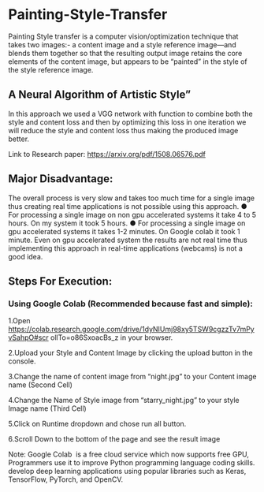 # Painting-Style-Transfer
 Painting Style transfer is a computer vision/optimization technique that takes two images:- a content image and a style reference image—and blends them together so that the resulting output image retains the core elements of the content image, but appears to be “painted” in the style of the style reference image.
## A Neural Algorithm of Artistic Style”
 In this approach we used a VGG network with function to combine both the style and content loss and then by optimizing this loss in one iteration we will reduce the style and content loss thus making the produced image better.
 
Link to Research paper: ​https://arxiv.org/pdf/1508.06576.pdf

## Major Disadvantage:
 The overall process is very slow and takes too much time for a single image thus creating real time applications is not possible using this approach. ● For processing a single image on non gpu accelerated systems it take 4 to 5 hours. On my system it took 5 hours. ● For processing a single image on gpu accelerated systems it takes 1-2 minutes. On Google colab it took 1 minute. Even on gpu accelerated system the results are not real time thus implementing this approach in real-time applications (webcams) is not a good idea.
 
 ## Steps For Execution:
 ### Using Google Colab (Recommended because fast and simple):
 
1.Open https://colab.research.google.com/drive/1dyNIUmj98xy5TSW9cgzzTv7mPyvSahpO#scr ollTo=o86SxoacBs_z​ in your browser.

2.Upload your Style and Content Image by clicking the upload button in the console.

3.Change the name of content image from “night.jpg” to your Content image name (Second Cell)

4.Change the Name of Style image from “starry_night.jpg” to your style Image name (Third Cell)

5.Click on Runtime dropdown and chose run all button.

6.Scroll Down to the bottom of the page and see the result image

Note: Google Colab ​ is a free cloud service which now supports free GPU, Programmers use it to improve Python programming language coding skills. develop deep learning applications using popular libraries such as Keras, TensorFlow, PyTorch, and OpenCV.
